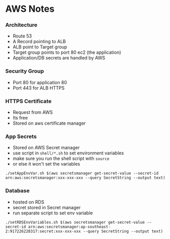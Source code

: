# AWS Notes

### Architecture

- Route 53
- A Record pointing to ALB
- ALB point to Target group
- Target group points to port 80 ec2 (the application)
- Application/DB secrets are handled by AWS

### Security Group

- Port 80 for application 80
- Port 443 for ALB HTTPS

### HTTPS Certificate

- Request from AWS
- Its free
- Stored on aws certificate manager

### App Secrets

- Stored on AWS Secret manager
- use script in `shell/*.sh` to set environment variables
- make sure you run the shell script with `source`
- or else it won't set the variables

`./setAppEnvVar.sh $(aws secretsmanager get-secret-value --secret-id arn:aws:secretsmanager:xxx-xxx-xxx --query SecretString --output text)`

### Database

- hosted on RDS
- secret stored in Secret manager
- run separate script to set env variable

`./setRDSEnvVariables.sh $(aws secretsmanager get-secret-value --secret-id arn:aws:secretsmanager:ap-southeast-2:917226228317:secret:xxx-xxx-xxx --query SecretString --output text)`

